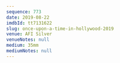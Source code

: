 ```yaml
---
sequence: 773
date: 2019-08-22
imdbId: tt7131622
slug: once-upon-a-time-in-hollywood-2019
venue: AFI Silver
venueNotes: null
medium: 35mm
mediumNotes: null
---
```

